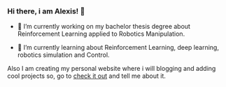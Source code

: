 ### Hi there, i am Alexis! 👋

- 🔭 I’m currently working on my bachelor thesis degree about Reinforcement Learning applied to Robotics Manipulation.

- 🌱 I’m currently learning about Reinforcement Learning, deep learning, robotics simulation and Control.

Also I am creating my personal website where i will blogging and adding cool projects so, go to <a href="https://alexfm101.github.io/"> check it out</a> and tell me about it.



<!--
**Alexfm101/Alexfm101** is a ✨ _special_ ✨ repository because its `README.md` (this file) appears on your GitHub profile.

Here are some ideas to get you started:

- 🔭 I’m currently working on ...
- 🌱 I’m currently learning ...
- 👯 I’m looking to collaborate on ...
- 🤔 I’m looking for help with ...
- 💬 Ask me about ...
- 📫 How to reach me: ...
- 😄 Pronouns: ...
- ⚡ Fun fact: ...
-->
